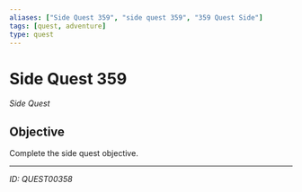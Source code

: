 ```yaml
---
aliases: ["Side Quest 359", "side quest 359", "359 Quest Side"]
tags: [quest, adventure]
type: quest
---
```


# Side Quest 359

*Side Quest*

## Objective
Complete the side quest objective.

---
*ID: QUEST00358*